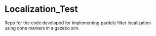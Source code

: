 # Localization_Test
Repo for the code developed for implementing particle filter localization using cone markers in a gazebo sim.
